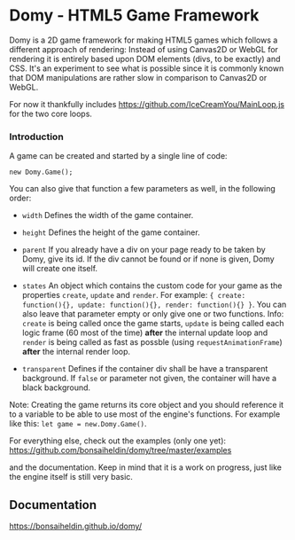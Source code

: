 # Domy - HTML5 Game Framework
Domy is a 2D game framework for making HTML5 games which follows a different approach of rendering: Instead of using Canvas2D or WebGL for rendering it is entirely based upon DOM elements (divs, to be exactly) and CSS. It's an experiment to see what is possible since it is commonly known that DOM manipulations are rather slow in comparison to Canvas2D or WebGL.

For now it thankfully includes https://github.com/IceCreamYou/MainLoop.js for the two core loops.

### Introduction

A game can be created and started by a single line of code:

`new Domy.Game();`

You can also give that function a few parameters as well, in the following order:

* `width` Defines the width of the game container.
* `height` Defines the height of the game container.
* `parent` If you already have a div on your page ready to be taken by Domy, give its id. If the div cannot be found or if none is given, Domy will create one itself.
* `states` An object which contains the custom code for your game as the properties `create`, `update` and `render`. For example: `{ create: function(){}, update: function(){}, render: function(){} }`. You can also leave that parameter empty or only give one or two functions. Info: `create` is being called once the game starts, `update` is being called each logic frame (60 most of the time) **after** the internal update loop and `render` is being called as fast as possble (using `requestAnimationFrame`) **after** the internal render loop.

* `transparent` Defines if the container div shall be have a transparent background. If `false` or parameter not given, the container will have a black background.

Note: Creating the game returns its core object and you should reference it to a variable to be able to use most of the engine's functions. For example like this: `let game = new.Domy.Game()`.

For everything else, check out the examples (only one yet): https://github.com/bonsaiheldin/domy/tree/master/examples

and the documentation. Keep in mind that it is a work on progress, just like the engine itself is still very basic.

## Documentation
https://bonsaiheldin.github.io/domy/
